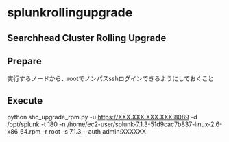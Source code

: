 # splunkrollingupgrade

## Searchhead Cluster Rolling Upgrade

## Prepare
実行するノードから、rootでノンパスsshログインできるようにしておくこと

## Execute
python shc_upgrade_rpm.py -u https://XXX.XXX.XXX.XXX:8089 -d /opt/splunk -t 180 -n /home/ec2-user/splunk-7.1.3-51d9cac7b837-linux-2.6-x86_64.rpm -r root -s 7.1.3 --auth admin:XXXXXX

